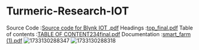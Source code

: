 # Turmeric-Research-IOT
Source Code :[Source code for Blynk IOT .pdf](https://github.com/user-attachments/files/17972962/Source.code.for.Blynk.IOT.pdf)
Headings :[top_final.pdf](https://github.com/user-attachments/files/17972966/top_final.pdf)
Table of contents :[TABLE OF CONTENT234final.pdf](https://github.com/user-attachments/files/17972965/TABLE.OF.CONTENT234final.pdf)
Documentation :[smart_farm (1).pdf](https://github.com/user-attachments/files/17972964/smart_farm.1.pdf)
![1733130288347](https://github.com/user-attachments/assets/a6a6f744-68df-4e3c-8b6e-7e305cff498f)
![1733130288318](https://github.com/user-attachments/assets/6c927401-9fea-4d8c-a9d3-1be3fef3d2c3)

